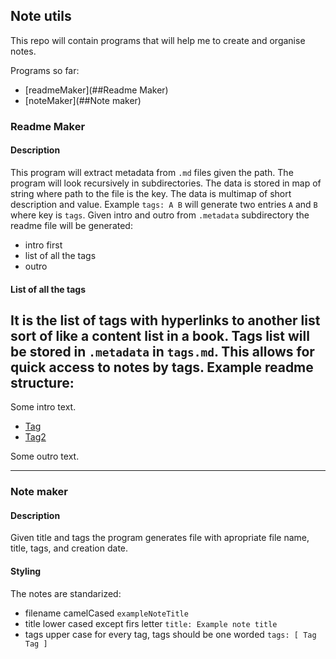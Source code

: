 ## Note utils

This repo will contain programs that will help me to create and organise notes.

Programs so far:
* [readmeMaker](##Readme Maker)
* [noteMaker](##Note maker)

### Readme Maker

#### Description

This program will extract metadata from `.md` files given the path. The program will look recursively in subdirectories. The data is stored in map of string where path to the file is the key. The data is multimap of short description and value. Example `tags: A B` will generate two entries `A` and `B` where key is `tags`. Given intro and outro from `.metadata` subdirectory the readme file will be generated:
* intro first
* list of all the tags
* outro

#### List of all the tags

It is the list of tags with hyperlinks to another list sort of like a content list in a book. Tags list will be stored in `.metadata` in `tags.md`. This allows for quick access to notes by tags.
Example readme structure:
---
Some intro text.
* [Tag](.metadata/tags.md#Tag)
* [Tag2](.metadata/tags.md#Tag2)

Some outro text.

---
### Note maker

#### Description

Given title and tags the program generates file with apropriate file name, title, tags, and creation date.

#### Styling

The notes are standarized:
* filename camelCased `exampleNoteTitle`
* title lower cased except firs letter `title: Example note title`
* tags upper case for every tag, tags should be one worded `tags: [ Tag Tag ]`